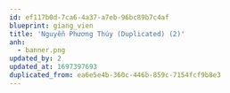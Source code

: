 ```yaml
---
id: ef117b0d-7ca6-4a37-a7eb-96bc89b7c4af
blueprint: giang_vien
title: 'Nguyễn Phương Thúy (Duplicated) (2)'
anh:
  - banner.png
updated_by: 2
updated_at: 1697397693
duplicated_from: ea6e5e4b-360c-446b-859c-7154fcf9b8e3
---
```

